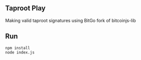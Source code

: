 ## Taproot Play

Making valid taproot signatures using BitGo fork of bitcoinjs-lib

## Run

```
npm install
node index.js
```
